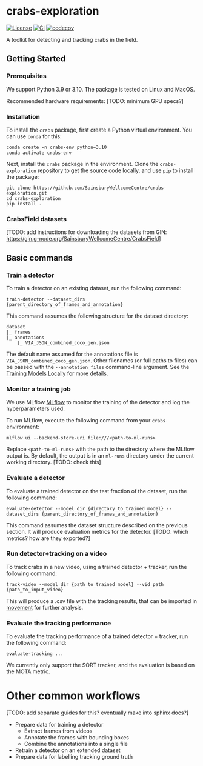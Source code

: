 # crabs-exploration

[![License](https://img.shields.io/badge/License-BSD_3--Clause-orange.svg)](https://opensource.org/licenses/BSD-3-Clause)
[![CI](https://img.shields.io/github/actions/workflow/status/SainsburyWellcomeCentre/crabs-exploration/test_and_deploy.yml?label=CI)](https://github.com/SainsburyWellcomeCentre/crabs-exploration/actions/workflows/test_and_deploy.yml)
[![codecov](https://codecov.io/gh/sainsburyWellcomeCentre/crabs-exploration/graph/badge.svg?token=9dM37vnAIT)](https://codecov.io/gh/sainsburyWellcomeCentre/crabs-exploration)

A toolkit for detecting and tracking crabs in the field.

## Getting Started

### Prerequisites

We support Python 3.9 or 3.10. The package is tested on Linux and MacOS.

Recommended hardware requirements:
[TODO: minimum GPU specs?]

### Installation

To install the `crabs` package, first create a Python virtual environment. You can use `conda` for this:

```
conda create -n crabs-env python=3.10
conda activate crabs-env
```

Next, install the `crabs` package in the environment. Clone the `crabs-exploration` repository to get the source code locally, and use `pip` to install the package:

```
git clone https://github.com/SainsburyWellcomeCentre/crabs-exploration.git
cd crabs-exploration
pip install .
```

### CrabsField datasets

[TODO: add instructions for downloading the datasets from GIN: https://gin.g-node.org/SainsburyWellcomeCentre/CrabsField]

## Basic commands

### Train a detector

To train a detector on an existing dataset, run the following command:

```
train-detector --dataset_dirs {parent_directory_of_frames_and_annotation}
```

This command assumes the following structure for the dataset directory:

```
dataset
|_ frames
|_ annotations
    |_ VIA_JSON_combined_coco_gen.json
```

The default name assumed for the annotations file is `VIA_JSON_combined_coco_gen.json`. Other filenames (or full paths to files) can be passed with the `--annotation_files` command-line argument. See the [Training Models Locally](crabs/guides/TrainingModelsLocally.md) for more details.

### Monitor a training job

We use MLflow [MLflow](https://mlflow.org) to monitor the training of the detector and log the hyperparameters used.

To run MLflow, execute the following command from your `crabs` environment:

```
mlflow ui --backend-store-uri file:///<path-to-ml-runs>
```

Replace `<path-to-ml-runs>` with the path to the directory where the MLflow output is. By default, the output is in an `ml-runs` directory under the current working directory. [TODO: check this]

### Evaluate a detector

To evaluate a trained detector on the test fraction of the dataset, run the following command:

```
evaluate-detector --model_dir {directory_to_trained_model} --dataset_dirs {parent_directory_of_frames_and_annotation}
```

This command assumes the dataset structure described on the previous section. It will produce evaluation metrics for the detector. [TODO: which metrics? how are they exported?]

### Run detector+tracking on a video

To track crabs in a new video, using a trained detector + tracker, run the following command:

```
track-video --model_dir {path_to_trained_model} --vid_path {path_to_input_video}
```

This will produce a .csv file with the tracking results, that can be imported in [movement](https://github.com/neuroinformatics-unit/movement) for further analysis.

### Evaluate the tracking performance

To evaluate the tracking performance of a trained detector + tracker, run the following command:

```
evaluate-tracking ...
```

We currently only support the SORT tracker, and the evaluation is based on the MOTA metric.

# Other common workflows

[TODO: add separate guides for this? eventually make into sphinx docs?]

- Prepare data for training a detector
  - Extract frames from videos
  - Annotate the frames with bounding boxes
  - Combine the annotations into a single file
- Retrain a detector on an extended dataset
- Prepare data for labelling tracking ground truth
